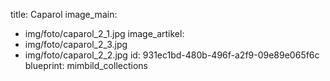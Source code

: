 title: Caparol
image_main:
  - img/foto/caparol_2_1.jpg
image_artikel:
  - img/foto/caparol_2_3.jpg
  - img/foto/caparol_2_2.jpg
id: 931ec1bd-480b-496f-a2f9-09e89e065f6c
blueprint: mimbild_collections
